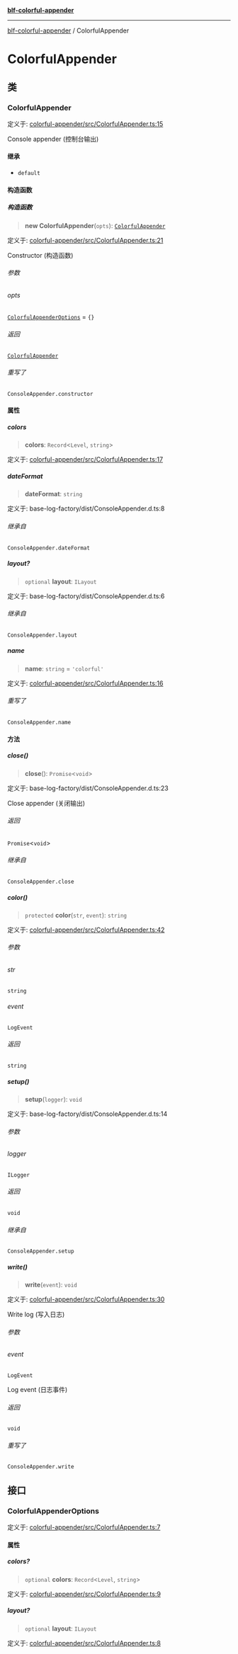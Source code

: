 [**blf-colorful-appender**](index.md)

***

[blf-colorful-appender](index.md) / ColorfulAppender

# ColorfulAppender

## 类

### ColorfulAppender

定义于: [colorful-appender/src/ColorfulAppender.ts:15](https://github.com/fengxinming/log-base/blob/483618e5ef8d17f349bb26fef0da7eaaacfb7fef/packages/colorful-appender/src/ColorfulAppender.ts#L15)

Console appender (控制台输出)

#### 继承

- `default`

#### 构造函数

##### 构造函数

> **new ColorfulAppender**(`opts`): [`ColorfulAppender`](#colorfulappender)

定义于: [colorful-appender/src/ColorfulAppender.ts:21](https://github.com/fengxinming/log-base/blob/483618e5ef8d17f349bb26fef0da7eaaacfb7fef/packages/colorful-appender/src/ColorfulAppender.ts#L21)

Constructor (构造函数)

###### 参数

###### opts

[`ColorfulAppenderOptions`](#colorfulappenderoptions) = `{}`

###### 返回

[`ColorfulAppender`](#colorfulappender)

###### 重写了

`ConsoleAppender.constructor`

#### 属性

##### colors

> **colors**: `Record`\<`Level`, `string`\>

定义于: [colorful-appender/src/ColorfulAppender.ts:17](https://github.com/fengxinming/log-base/blob/483618e5ef8d17f349bb26fef0da7eaaacfb7fef/packages/colorful-appender/src/ColorfulAppender.ts#L17)

##### dateFormat

> **dateFormat**: `string`

定义于: base-log-factory/dist/ConsoleAppender.d.ts:8

###### 继承自

`ConsoleAppender.dateFormat`

##### layout?

> `optional` **layout**: `ILayout`

定义于: base-log-factory/dist/ConsoleAppender.d.ts:6

###### 继承自

`ConsoleAppender.layout`

##### name

> **name**: `string` = `'colorful'`

定义于: [colorful-appender/src/ColorfulAppender.ts:16](https://github.com/fengxinming/log-base/blob/483618e5ef8d17f349bb26fef0da7eaaacfb7fef/packages/colorful-appender/src/ColorfulAppender.ts#L16)

###### 重写了

`ConsoleAppender.name`

#### 方法

##### close()

> **close**(): `Promise`\<`void`\>

定义于: base-log-factory/dist/ConsoleAppender.d.ts:23

Close appender (关闭输出)

###### 返回

`Promise`\<`void`\>

###### 继承自

`ConsoleAppender.close`

##### color()

> `protected` **color**(`str`, `event`): `string`

定义于: [colorful-appender/src/ColorfulAppender.ts:42](https://github.com/fengxinming/log-base/blob/483618e5ef8d17f349bb26fef0da7eaaacfb7fef/packages/colorful-appender/src/ColorfulAppender.ts#L42)

###### 参数

###### str

`string`

###### event

`LogEvent`

###### 返回

`string`

##### setup()

> **setup**(`logger`): `void`

定义于: base-log-factory/dist/ConsoleAppender.d.ts:14

###### 参数

###### logger

`ILogger`

###### 返回

`void`

###### 继承自

`ConsoleAppender.setup`

##### write()

> **write**(`event`): `void`

定义于: [colorful-appender/src/ColorfulAppender.ts:30](https://github.com/fengxinming/log-base/blob/483618e5ef8d17f349bb26fef0da7eaaacfb7fef/packages/colorful-appender/src/ColorfulAppender.ts#L30)

Write log (写入日志)

###### 参数

###### event

`LogEvent`

Log event (日志事件)

###### 返回

`void`

###### 重写了

`ConsoleAppender.write`

## 接口

### ColorfulAppenderOptions

定义于: [colorful-appender/src/ColorfulAppender.ts:7](https://github.com/fengxinming/log-base/blob/483618e5ef8d17f349bb26fef0da7eaaacfb7fef/packages/colorful-appender/src/ColorfulAppender.ts#L7)

#### 属性

##### colors?

> `optional` **colors**: `Record`\<`Level`, `string`\>

定义于: [colorful-appender/src/ColorfulAppender.ts:9](https://github.com/fengxinming/log-base/blob/483618e5ef8d17f349bb26fef0da7eaaacfb7fef/packages/colorful-appender/src/ColorfulAppender.ts#L9)

##### layout?

> `optional` **layout**: `ILayout`

定义于: [colorful-appender/src/ColorfulAppender.ts:8](https://github.com/fengxinming/log-base/blob/483618e5ef8d17f349bb26fef0da7eaaacfb7fef/packages/colorful-appender/src/ColorfulAppender.ts#L8)
